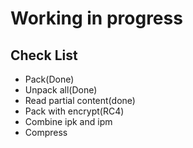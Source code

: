# Working in progress

## Check List

* Pack(Done)
* Unpack all(Done)
* Read partial content(done)
* Pack with encrypt(RC4)
* Combine ipk and ipm
* Compress